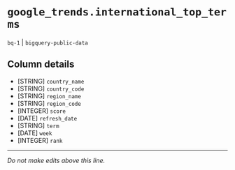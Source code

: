 # `google_trends.international_top_terms`
`bq-1` | `bigquery-public-data`

## Column details
* [STRING]    `country_name`
* [STRING]    `country_code`
* [STRING]    `region_name`
* [STRING]    `region_code`
* [INTEGER]   `score`
* [DATE]      `refresh_date`
* [STRING]    `term`
* [DATE]      `week`
* [INTEGER]   `rank`

-------------------------------------------------------------------------------
*Do not make edits above this line.*
